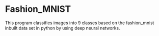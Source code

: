 # Fashion_MNIST
This program classifies images into 9 classes based on the fashion_mnist inbuilt data set in python by using deep neural networks.
